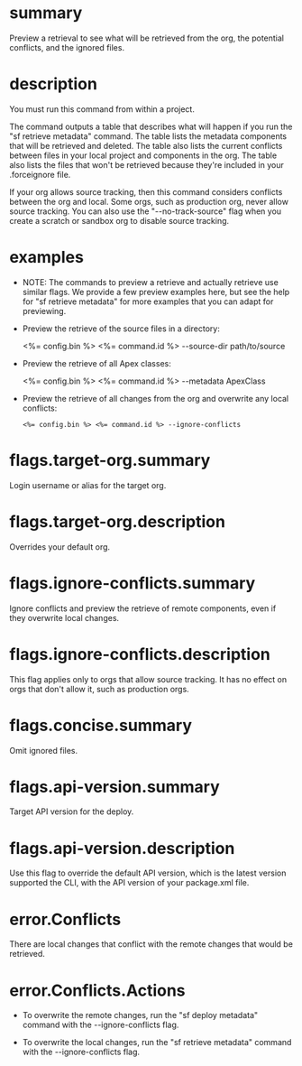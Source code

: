 # summary

Preview a retrieval to see what will be retrieved from the org, the potential conflicts, and the ignored files.

# description

You must run this command from within a project.

The command outputs a table that describes what will happen if you run the "sf retrieve metadata" command. The table lists the metadata components that will be retrieved and deleted. The table also lists the current conflicts between files in your local project and components in the org. The table also lists the files that won't be retrieved because they're included in your .forceignore file.

If your org allows source tracking, then this command considers conflicts between the org and local. Some orgs, such as production org, never allow source tracking. You can also use the "--no-track-source" flag when you create a scratch or sandbox org to disable source tracking.

# examples

- NOTE: The commands to preview a retrieve and actually retrieve use similar flags. We provide a few preview examples here, but see the help for "sf retrieve metadata" for more examples that you can adapt for previewing.

- Preview the retrieve of the source files in a directory:

  <%= config.bin %> <%= command.id %> --source-dir path/to/source

- Preview the retrieve of all Apex classes:
      
  <%= config.bin %> <%= command.id %> --metadata ApexClass

- Preview the retrieve of all changes from the org and overwrite any local conflicts:
      
      <%= config.bin %> <%= command.id %> --ignore-conflicts

# flags.target-org.summary
      
Login username or alias for the target org.

# flags.target-org.description
      
Overrides your default org.

# flags.ignore-conflicts.summary

Ignore conflicts and preview the retrieve of remote components, even if they overwrite local changes.

# flags.ignore-conflicts.description

This flag applies only to orgs that allow source tracking. It has no effect on orgs that don't allow it, such as production orgs.

# flags.concise.summary

Omit ignored files.

# flags.api-version.summary

Target API version for the deploy.

# flags.api-version.description

Use this flag to override the default API version, which is the latest version supported the CLI, with the API version of your package.xml file.

# error.Conflicts

There are local changes that conflict with the remote changes that would be retrieved.

# error.Conflicts.Actions

- To overwrite the remote changes, run the "sf deploy metadata" command with the --ignore-conflicts flag.

- To overwrite the local changes, run the "sf retrieve metadata" command with the --ignore-conflicts flag.
